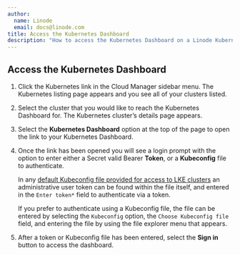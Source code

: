 ```yaml
---
author:
  name: Linode
  email: docs@linode.com
title: Access the Kubernetes Dashboard
description: "How to access the Kubernetes Dashboard on a Linode Kubernetes Engine (LKE) cluster."
---
```


## Access the Kubernetes Dashboard

1. Click the Kubernetes link in the Cloud Manager sidebar menu. The Kubernetes listing page appears and you see all of your clusters listed.

1. Select the cluster that you would like to reach the Kubernetes Dashboard for. The Kubernetes cluster’s details page appears.

1. Select the **Kubernetes Dashboard** option at the top of the page to open the link to your Kubernetes Dashboard.

1. Once the link has been opened you will see a login prompt with the option to enter either a Secret valid Bearer **Token**, or a **Kubeconfig** file to authenticate.

   In any [default Kubeconfig file provided for access to LKE clusters](/docs/guides/deploy-and-manage-a-cluster-with-linode-kubernetes-engine-a-tutorial/#access-and-download-your-kubeconfig) an administrative user token can be found within the file itself, and entered in the `Enter token*` field to authenticate via a token.

   If you prefer to authenticate using a Kubeconfig file, the file can be entered by selecting the `Kubeconfig` option, the `Choose Kubeconfig file` field, and entering the file by using the file explorer menu that appears.


1. After a token or Kubeconfig file has been entered, select the **Sign in** button to access the dashboard.